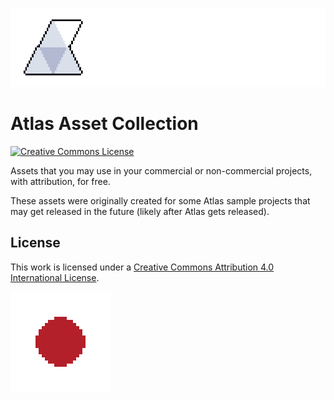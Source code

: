 ![Atlas Asset Collection](https://github.com/apeltsi/Atlas-Asset-Collection/blob/main/animations/misc/gif/AtlasAssetCollection.gif?raw=true)

# Atlas Asset Collection

[![Creative Commons License](https://i.creativecommons.org/l/by/4.0/88x31.png)](https://creativecommons.org/licenses/by/4.0/)

Assets that you may use in your commercial or non-commercial projects, with attribution, for free.

These assets were originally created for some Atlas sample projects that may get released in the future (likely after Atlas gets released).

## License

This work is licensed under a [Creative Commons Attribution 4.0 International License](https://creativecommons.org/licenses/by/4.0/).

![Explosion](https://github.com/apeltsi/Atlas-Asset-Collection/blob/main/animations/effects/gif/160x160/explosion.gif?raw=true)

